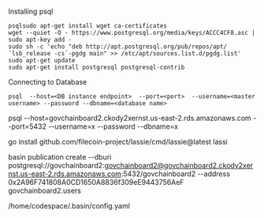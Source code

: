 Installing psql

```
psqlsudo apt-get install wget ca-certificates
wget --quiet -O - https://www.postgresql.org/media/keys/ACCC4CF8.asc | sudo apt-key add -
sudo sh -c 'echo "deb http://apt.postgresql.org/pub/repos/apt/ `lsb_release -cs`-pgdg main" >> /etc/apt/sources.list.d/pgdg.list'
sudo apt-get update
sudo apt-get install postgresql postgresql-contrib
```

Connecting to Database
```
psql  --host=<DB instance endpoint>  --port=<port>  --username=<master username> --password --dbname=<database name> 
```
psql  --host=govchainboard2.ckody2xernst.us-east-2.rds.amazonaws.com  --port=5432 --username=x --password --dbname=x



go install github.com/filecoin-project/lassie/cmd/lassie@latest
lassi





basin publication create  --dburi postgresql://govchainboard2:govchainboard2@govchainboard2.ckody2xernst.us-east-2.rds.amazonaws.com:5432/govchainboard2 --address 0x2A96F741808A0CD1650A8836f309eE9443756AeF govchainboard2.users




/home/codespace/.basin/config.yaml